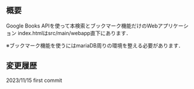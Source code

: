 ## 概要
Google Books APIを使って本検索とブックマーク機能だけのWebアプリケーション
index.htmlはsrc/main/webapp直下にあります．

※ブックマーク機能を使うにはmariaDB周りの環境を整える必要があります．


## 変更履歴
2023/11/15 first commit